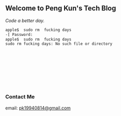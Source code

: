 ## **Welcome to Peng Kun's Tech Blog**


_Code a better day._





```markdown
apple$  sudo rm  fucking days
-[ Password:  
apple$  sudo rm  fucking days
sudo rm fucking days: No such file or directory











```





### **Contact Me**

email: pk19940814@gmail.com
